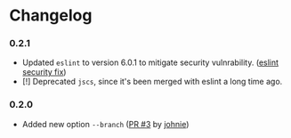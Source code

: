 # Changelog

### 0.2.1

-   Updated `eslint` to version 6.0.1 to mitigate security vulnrability. ([eslint security fix](https://github.com/eslint/eslint/commit/f6901d0bcf6c918ac4e5c6c7c4bddeb2cb715c09))
-   [!] Deprecated `jscs`, since it's been merged with eslint a long time ago.

### 0.2.0

-   Added new option `--branch` ([PR #3](https://github.com/mrgreentech/bower-git/pull/3) by [johnie](https://github.com/johnie))
